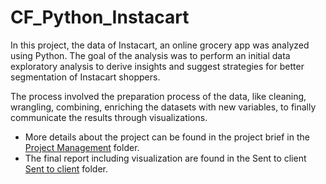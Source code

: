 # CF_Python_Instacart
In this project, the data of Instacart, an online grocery app was analyzed using Python. The goal of the analysis was to perform an initial data exploratory analysis to derive insights and suggest strategies for better segmentation of Instacart shoppers.

The process involved the preparation process of the data, like cleaning, wrangling, combining, enriching the datasets with new variables, to finally communicate the results through visualizations.

- More details about the project can be found in the project brief in the [Project Management](https://github.com/fardil-b/CF_Python_Instacart/tree/main/01%20Project%20Management) folder.
- The final report including visualization are found in the Sent to client [Sent to client](https://github.com/fardil-b/CF_Python_Instacart/tree/main/05%20Sent%20to%20client) folder.
